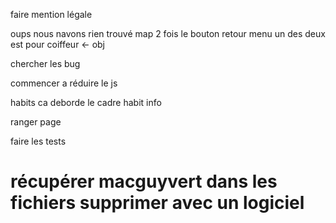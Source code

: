 faire mention légale 

oups nous navons rien trouvé map 2 fois le bouton retour menu un des deux est pour coiffeur <- obj

chercher les bug

commencer a réduire le js

habits ca deborde le cadre habit info

ranger page

faire les tests























# récupérer macguyvert dans les fichiers supprimer avec un logiciel 








